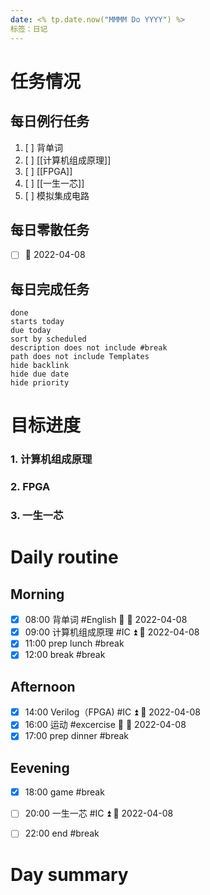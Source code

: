```yaml
---
date: <% tp.date.now("MMMM Do YYYY") %>
标签：日记
---
```


# 任务情况

## 每日例行任务
1. [ ] 背单词
2. [ ] [[计算机组成原理]]
3. [ ] [[FPGA]]
4. [ ] [[一生一芯]]
5. [ ] 模拟集成电路

## 每日零散任务
- [ ]   📅 2022-04-08

## 每日完成任务
```tasks
done
starts today
due today
sort by scheduled
description does not include #break
path does not include Templates
hide backlink
hide due date
hide priority
```

# 目标进度
### 1. 计算机组成原理

### 2. FPGA

### 3. 一生一芯



# Daily routine
## Morning
- [x] 08:00 背单词 #English 🔼 📅 2022-04-08
- [x] 09:00 计算机组成原理 #IC ⏫ 📅 2022-04-08
- [x] 11:00 prep lunch #break
- [x] 12:00 break #break

## Afternoon
- [x] 14:00 Verilog（FPGA) #IC ⏫ 📅 2022-04-08
- [x] 16:00 运动 #excercise 🔼 📅 2022-04-08
- [x] 17:00 prep dinner #break

## Eevening
- [x] 18:00 game  #break
- [ ] 20:00 一生一芯 #IC ⏫ 📅 2022-04-08
- [ ] 22:00 end #break


# Day summary




